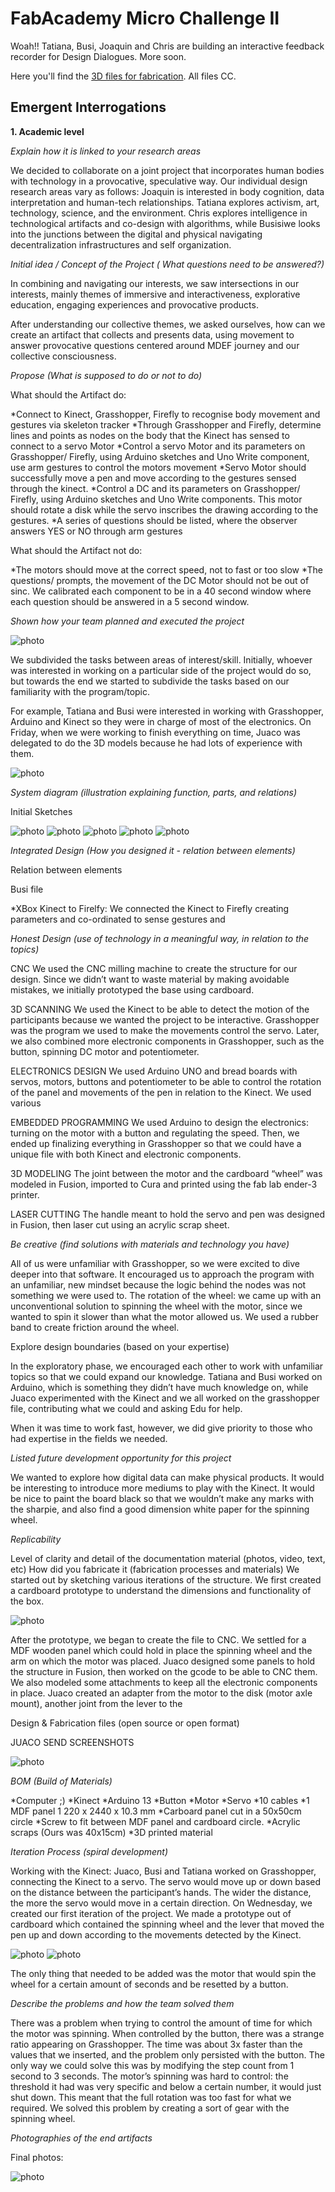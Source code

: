 # FabAcademy Micro Challenge II

Woah!! Tatiana, Busi, Joaquin and Chris are building an interactive feedback recorder for Design Dialogues. More soon. 


Here you'll find the [3D files for fabrication](/fab_files). All files CC. 


## Emergent Interrogations

**1. Academic level**



*Explain how it is linked to your research areas*

We decided to collaborate on a joint project that  incorporates human bodies with technology in a provocative, speculative way. Our individual design research areas vary as follows:  Joaquin is interested in body cognition, data interpretation and human-tech relationships. Tatiana explores activism, art, technology, science, and the environment. Chris explores intelligence in technological artifacts and co-design with algorithms, while Busisiwe looks into the junctions between the digital and physical navigating decentralization infrastructures and self organization.


*Initial idea / Concept of the Project ( What questions need to be answered?)*

In combining and navigating our interests, we saw intersections in our interests, mainly themes of immersive and interactiveness, explorative education, engaging experiences and provocative products. 

After understanding our collective themes, we asked ourselves, how can we create an artifact that collects and presents data, using movement to answer provocative questions centered around MDEF journey and our collective consciousness.

*Propose (What is supposed to do or not to do)*

What should the Artifact do:

*Connect to Kinect, Grasshopper, Firefly to recognise body movement and gestures via skeleton tracker
*Through Grasshopper and Firefly, determine lines and points as nodes on the body that the Kinect has sensed to connect to a servo Motor
*Control a servo Motor and its parameters on Grasshopper/ Firefly, using Arduino sketches and Uno Write component, use arm gestures to control the motors movement
*Servo Motor should successfully move a pen and  move according to the gestures sensed through the kinect.
*Control a DC and its parameters on Grasshopper/ Firefly, using Arduino sketches and Uno Write components. This motor should rotate a disk while the servo inscribes the drawing according to the gestures. 
*A series of questions should be listed, where the observer answers YES or NO through arm gestures 



What should the Artifact not do:

*The motors should move at the correct speed, not to fast or too slow
*The questions/ prompts, the movement of the DC Motor should not be out of sinc. We calibrated each component to be in a 40 second window where each question should be answered in a 5 second window.



*Shown how your team planned and executed the project*

![photo](/photos/plan.png)

We subdivided the tasks between areas of interest/skill. Initially, whoever was interested in working on a particular side of the project would do so, but towards the end we started to subdivide the tasks based on our familiarity with the program/topic. 

For example, Tatiana and Busi were interested in working with Grasshopper, Arduino and Kinect so they were in charge of most of the electronics. On Friday, when we were working to finish everything on time, Juaco was delegated to do the 3D models because he had lots of experience with them.

![photo](/photos/roles.png)

*System diagram (illustration explaining function, parts, and relations)*

Initial Sketches

![photo](/photos/sketch1.jpg) ![photo](/photos/sketch2.jpg) ![photo](/photos/sketch3.jpg) ![photo](/photos/sketch4.jpg)
 ![photo](/photos/sketch5.jpg)



*Integrated Design (How you designed it - relation between elements)*

Relation between elements

Busi file

*XBox Kinect to Firelfy: We connected the Kinect to Firefly creating parameters and co-ordinated to sense gestures and 



*Honest Design (use of technology in a meaningful way, in relation to the topics)*

CNC
We used the CNC milling machine to create the structure for our design. Since we didn’t want to waste material by making avoidable mistakes, we initially prototyped the base using cardboard.

3D SCANNING
We used the Kinect to be able to detect the motion of the participants because we wanted the project to be interactive. Grasshopper was the program we used to make the movements control the servo. Later, we also combined more electronic components in Grasshopper, such as the button, spinning DC motor and potentiometer.

ELECTRONICS DESIGN
We used Arduino UNO and bread boards with servos, motors, buttons and potentiometer to be able to control the rotation of the panel and movements of the pen in relation to the Kinect. We used various 

EMBEDDED PROGRAMMING
We used Arduino to design the electronics: turning on the motor with a button and regulating the speed. Then, we ended up finalizing everything in Grasshopper so that we could have a unique file with both Kinect and electronic components.

3D MODELING
The joint between the motor and the cardboard “wheel” was modeled in Fusion, imported to Cura and printed using the fab lab ender-3 printer. 

LASER CUTTING
The handle meant to hold the servo and pen was designed in Fusion, then laser cut using an acrylic scrap sheet.


*Be creative (find solutions with materials and technology you have)*

All of us were unfamiliar with Grasshopper, so we were excited to dive deeper into that software. It encouraged us to approach the program with an unfamiliar, new mindset because the logic behind the nodes was not something we were used to.
The rotation of the wheel: we came up with an unconventional solution to spinning the wheel with the motor, since we wanted to spin it slower than what the motor allowed us. We used a rubber band to create friction around the wheel. 

Explore design boundaries (based on your expertise)

In the exploratory phase, we encouraged each other to work with unfamiliar topics so that we could expand our knowledge. Tatiana and Busi worked on Arduino, which is something they didn’t have much knowledge on, while Juaco experimented with the Kinect and we all worked on the grasshopper file, contributing what we could and asking Edu for help.

When it was time to work fast, however, we did give priority to those who had expertise in the fields we needed.

*Listed future development opportunity for this project*

We wanted to explore how digital data can make physical products. It would be interesting to introduce more mediums to play with the Kinect.
It would be nice to paint the board black so that we wouldn’t make any marks with the sharpie, and also find a good dimension white paper for the spinning wheel.


*Replicability*

Level of clarity and detail of the documentation material (photos, video, text, etc)
How did you fabricate it (fabrication processes and materials)
We started out by sketching various iterations of the structure. We first created a cardboard prototype to understand the dimensions and functionality of the box.

![photo](/photos/prototype.gif)

After the prototype, we began to create the file to CNC. We settled for a MDF wooden panel which could hold in place the spinning wheel and the arm on which the motor was placed. Juaco designed some panels to hold the structure in Fusion, then worked on the gcode to be able to CNC them.
We also modeled some attachments to keep all the electronic components in place. Juaco created an adapter from the motor to the disk (motor axle mount), another joint from the lever to the 

Design & Fabrication files (open source or open format)

JUACO SEND SCREENSHOTS

![photo](/photos/juaco_cnc_result.jpg)



*BOM (Build of Materials)*

*Computer ;)
*Kinect
*Arduino 13
*Button
*Motor
*Servo
*10 cables
*1 MDF panel 1 220 x 2440 x 10.3 mm 
*Carboard panel cut in a 50x50cm circle
*Screw to fit between MDF panel and cardboard circle.
*Acrylic scraps (Ours was 40x15cm)
*3D printed material

*Iteration Process (spiral development)*

Working with the Kinect: Juaco, Busi and Tatiana worked on Grasshopper, connecting the Kinect to a servo. The servo would move up or down based on the distance between the participant’s hands. The wider the distance, the more the servo would move in a certain direction.
On Wednesday, we created our first iteration of the project. We made a prototype out of cardboard which contained the spinning wheel and the lever that moved the pen up and down according to the movements detected by the Kinect.

![photo](/photos/prototype.gif)
![photo](/photos/prototype.jpeg)

The only thing that needed to be added was the motor that would spin the wheel for a certain amount of seconds and be resetted by a button.


*Describe the problems and how the team solved them*

There was a problem when trying to control the amount of time for which the motor was spinning. When controlled by the button, there was a strange ratio appearing on Grasshopper. The time was about 3x faster than the values that we inserted, and the problem only persisted with the button. The only way we could solve this was by modifying the step count from 1 second to 3 seconds.
The motor’s spinning was hard to control: the threshold it had was very specific and below a certain number, it would just shut down. This meant that the full rotation was too fast for what we required. We solved this problem by creating a sort of gear with the spinning wheel.


*Photographies of the end artifacts*

Final photos:

![photo](/photos/final_mount.gif)



